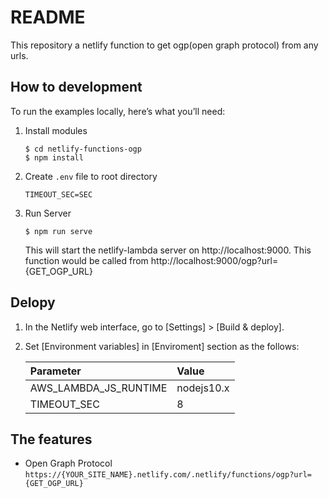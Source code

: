 # README
This repository a netlify function to get ogp(open graph protocol) from any urls.

## How to development
To run the examples locally, here’s what you’ll need:

1. Install modules
    ```
    $ cd netlify-functions-ogp
    $ npm install
    ```

2. Create `.env` file to root directory
    ```
    TIMEOUT_SEC=SEC
    ```

3. Run Server
    ```
    $ npm run serve
    ```
    This will start the netlify-lambda server on http://localhost:9000.
    This function would be called from http://localhost:9000/ogp?url={GET_OGP_URL}


## Delopy
1. In the Netlify web interface, go to [Settings] > [Build & deploy].
2. Set [Environment variables] in [Enviroment] section as the follows:

    |Parameter |Value
    |:--|:--
    |AWS_LAMBDA_JS_RUNTIME |nodejs10.x
    |TIMEOUT_SEC |8

## The features
* Open Graph Protocol
  `https://{YOUR_SITE_NAME}.netlify.com/.netlify/functions/ogp?url={GET_OGP_URL}`

